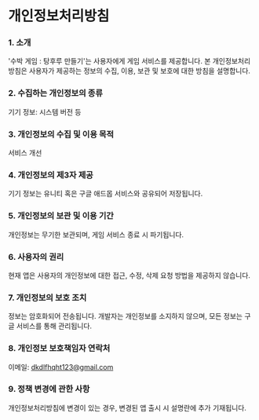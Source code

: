 # 개인정보처리방침

### 1. 소개
'수박 게임 : 탕후루 만들기'는 사용자에게 게임 서비스를 제공합니다. 본 개인정보처리방침은 사용자가 제공하는 정보의 수집, 이용, 보관 및 보호에 대한 방침을 설명합니다.

### 2. 수집하는 개인정보의 종류
기기 정보: 시스템 버전 등

### 3. 개인정보의 수집 및 이용 목적
서비스 개선

### 4. 개인정보의 제3자 제공
기기 정보는 유니티 혹은 구글 애드몹 서비스와 공유되어 저장됩니다.

### 5. 개인정보의 보관 및 이용 기간
개인정보는 무기한 보관되며, 게임 서비스 종료 시 파기됩니다.

### 6. 사용자의 권리
현재 앱은 사용자의 개인정보에 대한 접근, 수정, 삭제 요청 방법을 제공하지 않습니다.

### 7. 개인정보의 보호 조치
정보는 암호화되어 전송됩니다.
개발자는 개인정보를 소지하지 않으며, 모든 정보는 구글 서비스를 통해 관리됩니다.

### 8. 개인정보 보호책임자 연락처
이메일: dkdlfhqht123@gmail.com

### 9. 정책 변경에 관한 사항
개인정보처리방침에 변경이 있는 경우, 변경된 앱 출시 시 설명란에 추가 기재됩니다.
